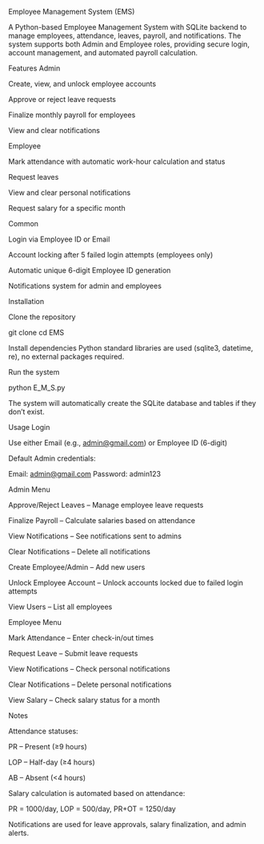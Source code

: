 Employee Management System (EMS)

A Python-based Employee Management System with SQLite backend to manage employees, attendance, leaves, payroll, and notifications. The system supports both Admin and Employee roles, providing secure login, account management, and automated payroll calculation.

Features
Admin

Create, view, and unlock employee accounts

Approve or reject leave requests

Finalize monthly payroll for employees

View and clear notifications

Employee

Mark attendance with automatic work-hour calculation and status

Request leaves

View and clear personal notifications

Request salary for a specific month

Common

Login via Employee ID or Email

Account locking after 5 failed login attempts (employees only)

Automatic unique 6-digit Employee ID generation

Notifications system for admin and employees










Installation

Clone the repository

git clone <repository-url>
cd EMS


Install dependencies
Python standard libraries are used (sqlite3, datetime, re), no external packages required.

Run the system

python E_M_S.py


The system will automatically create the SQLite database and tables if they don’t exist.

Usage
Login

Use either Email (e.g., admin@gmail.com) or Employee ID (6-digit)

Default Admin credentials:

Email: admin@gmail.com
Password: admin123

Admin Menu

Approve/Reject Leaves – Manage employee leave requests

Finalize Payroll – Calculate salaries based on attendance

View Notifications – See notifications sent to admins

Clear Notifications – Delete all notifications

Create Employee/Admin – Add new users

Unlock Employee Account – Unlock accounts locked due to failed login attempts

View Users – List all employees

Employee Menu

Mark Attendance – Enter check-in/out times

Request Leave – Submit leave requests

View Notifications – Check personal notifications

Clear Notifications – Delete personal notifications

View Salary – Check salary status for a month






Notes

Attendance statuses:

PR – Present (≥9 hours)

LOP – Half-day (≥4 hours)

AB – Absent (<4 hours)

Salary calculation is automated based on attendance:

PR = 1000/day, LOP = 500/day, PR+OT = 1250/day

Notifications are used for leave approvals, salary finalization, and admin alerts.